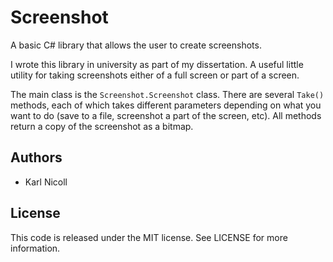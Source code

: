 # Screenshot

A basic C# library that allows the user to create screenshots.

I wrote this library in university as part of my dissertation. A useful little
utility for taking screenshots either of a full screen or part of a screen.

The main class is the `Screenshot.Screenshot` class. There are several `Take()`
methods, each of which takes different parameters depending on what you want to
do (save to a file, screenshot a part of the screen, etc). All methods return
a copy of the screenshot as a bitmap.

## Authors

* Karl Nicoll

## License

This code is released under the MIT license. See LICENSE for more information.

